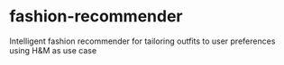 # fashion-recommender
Intelligent fashion recommender for tailoring outfits to user preferences using H&M as use case
